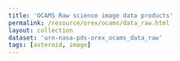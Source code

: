 ```yaml
---
title: 'OCAMS Raw science image data products'
permalink: /resource/orex/ocams/data_raw.html
layout: collection
dataset: 'urn-nasa-pds-orex_ocams_data_raw'
tags: [asteroid, image]
---
```

